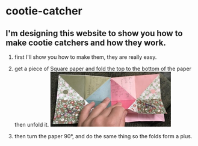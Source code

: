 # cootie-catcher

## I'm designing this website to show you how to make cootie catchers and how they work.

1. first I'll show you how to make them, they are really easy.

1. get a piece of Square paper and fold the top to the bottom  of the paper then unfold it.
![image](./178AC3DD-92BE-42EE-AD52-4AAB753EBE0C.jpeg)

1. then turn the paper 90°,  and do the same thing so the folds form a plus.











